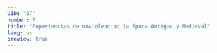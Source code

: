 ```yaml
---
UID: "07"
number: 7
title: "Experiencias de noviolencia: la Época Antigua y Medieval"
lang: es
preview: true
---
```

